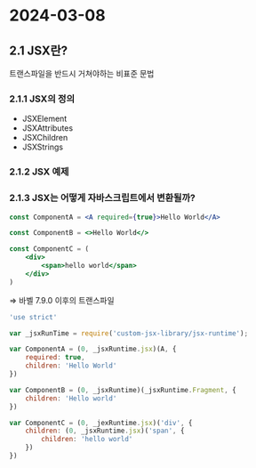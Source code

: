 # 2024-03-08

## 2.1 JSX란?

트랜스파일을 반드시 거쳐야하는 비표준 문법

### 2.1.1 JSX의 정의

- JSXElement
- JSXAttributes
- JSXChildren
- JSXStrings

### 2.1.2 JSX 예제

### 2.1.3 JSX는 어떻게 자바스크립트에서 변환될까?

```jsx
const ComponentA = <A required={true}>Hello World</A>

const ComponentB = <>Hello World</>

const ComponentC = (
	<div>
		<span>hello world</span>
	</div>
)
```

⇒ 바벨 7.9.0 이후의 트랜스파일

```jsx
'use strict'

var _jsxRunTime = require('custom-jsx-library/jsx-runtime');

var ComponentA = (0, _jsxRuntime.jsx)(A, {
	required: true,
	children: 'Hello World'
})

var ComponentB = (0, _jsxRuntime)(_jsxRuntime.Fragment, {
	children: 'Hello world'
})

var ComponentC = (0, _jexRuntime.jsx)('div', {
	children: (0, _jsxRuntime.jsx)('span', {
		children: 'hello world'
	})
})
```